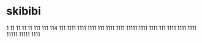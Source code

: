 # skibibi
1
11
11
11
11
111
111
114
111
1111
1111
1111
111
1111
1111
11111
1111
1111
111
1111
1111
1111
11111
11111
1111
